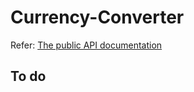 # Currency-Converter

Refer: [The public API documentation](https://github.com/fawazahmed0/currency-api#readme)

## To do
